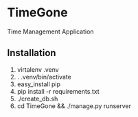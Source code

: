 TimeGone
========

Time Management Application

Installation
------------

1. virtalenv .venv
2. . .venv/bin/activate
3. easy_install pip
4. pip install -r requirements.txt
5. ./create_db.sh
6. cd TimeGone && ./manage.py runserver
